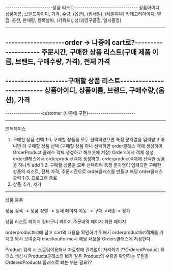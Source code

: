 
-----------------------상품 리스트-------------------------------
상품아이디, 상품이름, 브랜드아이디, 가격, 수량, (옵션), (썸네일), (세일여부) 
카테고리아이디, 별점, 옵션, 판매량, 등록날짜, (키워드), 상태(영구품절, 일시품절)



-----------------------------------------------------------------


-------------------order -> 나중에 cart로?--------------------
주문시간, 구매한 상품 리스트(구매 제품 이름, 브랜드, 구매수량, 가격), 전체 가격
-----------------------------------------------------------------

--------------------구매할 상품 리스트--------------------------
상품아이디, 상품이름, 브랜드, 구매수량,(옵션), 가격
----------------------------------------------------------------

------------------customer (나중에 구현)-----------------------

-----------------------------------------------------------------

인터페이스


1. 구매할 상품 선택
1-1. 구매할 상품을 모두 선택하였으면 특정 문자열을 입력받고 아니면 더 구매할 상품 선택
(구매할 상품 하나 선택하면  order클래스 객체 생성하여 OrderProduct 클래스 객체 생성하고 해쉬셋에 저장)
                             Orders에서 객체 생성         order클래스에서 orderproduct객체 생성하고, orderproduct객체에 선택한 상품을 하나씩 add
1-2. 구매할 상품을 모두 선택하여 특정 문자열이 입력되면 구매한 상품의 리스트, 전체 가격, 주문시간으로 order클래스를 만들고 해당 order클래스 출력
1-3. 프로그램 종료
2. 상품 추가, 제거





--------------------------------------------------------------


상품 등록

상품 검색 -> 상품 정렬 -> 상세 페이지 이동 -> 구매->배송-> 평가 


상품 리스트 페이지
장바구니 페이지
주문내역 페이지
회원 페이지



orderproductlist에 담고 cart의 내용을 확인하기 위해서 orderproductlist객체를 가지고 와서 보여준다
checkoutforme시 해당 내용을 Orders클래스에 저장한다.



Product 검색 시 스트림이용해서 자료형에 관계없이 처리하기
??OrderedProduct 클래스 생성시 Products클래스의 Id가 같은 Product의 수량을 확인하는 루틴을 OrderedProducts 클래스로 뺴는 부분 필요??
